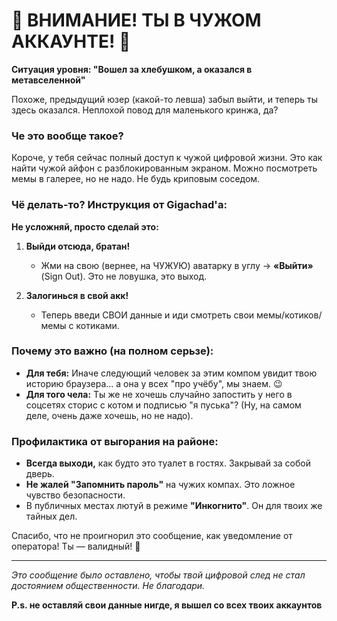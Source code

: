 # 🚨 ВНИМАНИЕ! ТЫ В ЧУЖОМ АККАУНТЕ! 🚨

**Ситуация уровня: "Вошел за хлебушком, а оказался в метавселенной"**

Похоже, предыдущий юзер (какой-то левша) забыл выйти, и теперь ты здесь оказался. Неплохой повод для маленького кринжа, да?

### Че это вообще такое?

Короче, у тебя сейчас полный доступ к чужой цифровой жизни. Это как найти чужой айфон с разблокированным экраном. Можно посмотреть мемы в галерее, но не надо. Не будь криповым соседом.

### Чё делать-то? Инструкция от Gigachad'a:

**Не усложняй, просто сделай это:**

1.  **Выйди отсюда, братан!**
    *   Жми на свою (вернее, на ЧУЖУЮ) аватарку в углу → **«Выйти»** (Sign Out). Это не ловушка, это выход.

2.  **Залогинься в свой акк!**
    *   Теперь введи СВОИ данные и иди смотреть свои мемы/котиков/мемы с котиками.

### Почему это важно (на полном серьзе):

*   **Для тебя:** Иначе следующий человек за этим компом увидит твою историю браузера... а она у всех "про учёбу", мы знаем. 😉
*   **Для того чела:** Ты же не хочешь случайно запостить у него в соцсетях сторис с котом и подписью "я пуська"? (Ну, на самом деле, очень даже хочешь, но не надо).

### Профилактика от выгорания на районе:

*   **Всегда выходи,** как будто это туалет в гостях. Закрывай за собой дверь.
*   **Не жалей "Запомнить пароль"** на чужих компах. Это ложное чувство безопасности.
*   В публичных местах лютуй в режиме **"Инкогнито"**. Он для твоих же тайных дел.

Спасибо, что не проигнорил это сообщение, как уведомление от оператора! Ты — валидный! 💙

---
*Это сообщение было оставлено, чтобы твой цифровой след не стал достоянием общественности. Не благодари.*

**P.s. не оставляй свои данные нигде, я вышел со всех твоих аккаунтов**
